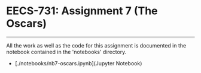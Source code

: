 # EECS-731: Assignment 7 (The Oscars)
---
All the work as well as the code for this assignment is documented in the
notebook contained in the 'notebooks' directory.

- [./notebooks/nb7-oscars.ipynb](Jupyter Notebook) 
